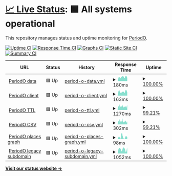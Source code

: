 # [📈 Live Status](https://periodo.github.io/status): <!--live status--> **🟩 All systems operational**

This repository manages status and uptime monitoring for [PeriodO](http://perio.do).

[![Uptime CI](https://github.com/periodo/status/workflows/Uptime%20CI/badge.svg)](https://github.com/periodo/status/actions?query=workflow%3A%22Uptime+CI%22)
[![Response Time CI](https://github.com/periodo/status/workflows/Response%20Time%20CI/badge.svg)](https://github.com/periodo/status/actions?query=workflow%3A%22Response+Time+CI%22)
[![Graphs CI](https://github.com/periodo/status/workflows/Graphs%20CI/badge.svg)](https://github.com/periodo/status/actions?query=workflow%3A%22Graphs+CI%22)
[![Static Site CI](https://github.com/periodo/status/workflows/Static%20Site%20CI/badge.svg)](https://github.com/periodo/status/actions?query=workflow%3A%22Static+Site+CI%22)
[![Summary CI](https://github.com/periodo/status/workflows/Summary%20CI/badge.svg)](https://github.com/periodo/status/actions?query=workflow%3A%22Summary+CI%22)

<!--start: status pages-->
<!-- This summary is generated by Upptime (https://github.com/upptime/upptime) -->
<!-- Do not edit this manually, your changes will be overwritten -->
<!-- prettier-ignore -->
| URL | Status | History | Response Time | Uptime |
| --- | ------ | ------- | ------------- | ------ |
| <img alt="" src="https://icons.duckduckgo.com/ip3/data.perio.do.ico" height="13"> [PeriodO data](https://data.perio.do) | 🟩 Up | [period-o-data.yml](https://github.com/periodo/periodo-status/commits/HEAD/history/period-o-data.yml) | <details><summary><img alt="Response time graph" src="./graphs/period-o-data/response-time-week.png" height="20"> 180ms</summary><br><a href="https://status.perio.do/history/period-o-data"><img alt="Response time 209" src="https://img.shields.io/endpoint?url=https%3A%2F%2Fraw.githubusercontent.com%2Fperiodo%2Fperiodo-status%2FHEAD%2Fapi%2Fperiod-o-data%2Fresponse-time.json"></a><br><a href="https://status.perio.do/history/period-o-data"><img alt="24-hour response time 127" src="https://img.shields.io/endpoint?url=https%3A%2F%2Fraw.githubusercontent.com%2Fperiodo%2Fperiodo-status%2FHEAD%2Fapi%2Fperiod-o-data%2Fresponse-time-day.json"></a><br><a href="https://status.perio.do/history/period-o-data"><img alt="7-day response time 180" src="https://img.shields.io/endpoint?url=https%3A%2F%2Fraw.githubusercontent.com%2Fperiodo%2Fperiodo-status%2FHEAD%2Fapi%2Fperiod-o-data%2Fresponse-time-week.json"></a><br><a href="https://status.perio.do/history/period-o-data"><img alt="30-day response time 181" src="https://img.shields.io/endpoint?url=https%3A%2F%2Fraw.githubusercontent.com%2Fperiodo%2Fperiodo-status%2FHEAD%2Fapi%2Fperiod-o-data%2Fresponse-time-month.json"></a><br><a href="https://status.perio.do/history/period-o-data"><img alt="1-year response time 191" src="https://img.shields.io/endpoint?url=https%3A%2F%2Fraw.githubusercontent.com%2Fperiodo%2Fperiodo-status%2FHEAD%2Fapi%2Fperiod-o-data%2Fresponse-time-year.json"></a></details> | <details><summary><a href="https://status.perio.do/history/period-o-data">100.00%</a></summary><a href="https://status.perio.do/history/period-o-data"><img alt="All-time uptime 99.87%" src="https://img.shields.io/endpoint?url=https%3A%2F%2Fraw.githubusercontent.com%2Fperiodo%2Fperiodo-status%2FHEAD%2Fapi%2Fperiod-o-data%2Fuptime.json"></a><br><a href="https://status.perio.do/history/period-o-data"><img alt="24-hour uptime 100.00%" src="https://img.shields.io/endpoint?url=https%3A%2F%2Fraw.githubusercontent.com%2Fperiodo%2Fperiodo-status%2FHEAD%2Fapi%2Fperiod-o-data%2Fuptime-day.json"></a><br><a href="https://status.perio.do/history/period-o-data"><img alt="7-day uptime 100.00%" src="https://img.shields.io/endpoint?url=https%3A%2F%2Fraw.githubusercontent.com%2Fperiodo%2Fperiodo-status%2FHEAD%2Fapi%2Fperiod-o-data%2Fuptime-week.json"></a><br><a href="https://status.perio.do/history/period-o-data"><img alt="30-day uptime 100.00%" src="https://img.shields.io/endpoint?url=https%3A%2F%2Fraw.githubusercontent.com%2Fperiodo%2Fperiodo-status%2FHEAD%2Fapi%2Fperiod-o-data%2Fuptime-month.json"></a><br><a href="https://status.perio.do/history/period-o-data"><img alt="1-year uptime 99.84%" src="https://img.shields.io/endpoint?url=https%3A%2F%2Fraw.githubusercontent.com%2Fperiodo%2Fperiodo-status%2FHEAD%2Fapi%2Fperiod-o-data%2Fuptime-year.json"></a></details>
| <img alt="" src="https://icons.duckduckgo.com/ip3/client.perio.do.ico" height="13"> [PeriodO client](https://client.perio.do) | 🟩 Up | [period-o-client.yml](https://github.com/periodo/periodo-status/commits/HEAD/history/period-o-client.yml) | <details><summary><img alt="Response time graph" src="./graphs/period-o-client/response-time-week.png" height="20"> 163ms</summary><br><a href="https://status.perio.do/history/period-o-client"><img alt="Response time 201" src="https://img.shields.io/endpoint?url=https%3A%2F%2Fraw.githubusercontent.com%2Fperiodo%2Fperiodo-status%2FHEAD%2Fapi%2Fperiod-o-client%2Fresponse-time.json"></a><br><a href="https://status.perio.do/history/period-o-client"><img alt="24-hour response time 130" src="https://img.shields.io/endpoint?url=https%3A%2F%2Fraw.githubusercontent.com%2Fperiodo%2Fperiodo-status%2FHEAD%2Fapi%2Fperiod-o-client%2Fresponse-time-day.json"></a><br><a href="https://status.perio.do/history/period-o-client"><img alt="7-day response time 163" src="https://img.shields.io/endpoint?url=https%3A%2F%2Fraw.githubusercontent.com%2Fperiodo%2Fperiodo-status%2FHEAD%2Fapi%2Fperiod-o-client%2Fresponse-time-week.json"></a><br><a href="https://status.perio.do/history/period-o-client"><img alt="30-day response time 178" src="https://img.shields.io/endpoint?url=https%3A%2F%2Fraw.githubusercontent.com%2Fperiodo%2Fperiodo-status%2FHEAD%2Fapi%2Fperiod-o-client%2Fresponse-time-month.json"></a><br><a href="https://status.perio.do/history/period-o-client"><img alt="1-year response time 185" src="https://img.shields.io/endpoint?url=https%3A%2F%2Fraw.githubusercontent.com%2Fperiodo%2Fperiodo-status%2FHEAD%2Fapi%2Fperiod-o-client%2Fresponse-time-year.json"></a></details> | <details><summary><a href="https://status.perio.do/history/period-o-client">100.00%</a></summary><a href="https://status.perio.do/history/period-o-client"><img alt="All-time uptime 99.94%" src="https://img.shields.io/endpoint?url=https%3A%2F%2Fraw.githubusercontent.com%2Fperiodo%2Fperiodo-status%2FHEAD%2Fapi%2Fperiod-o-client%2Fuptime.json"></a><br><a href="https://status.perio.do/history/period-o-client"><img alt="24-hour uptime 100.00%" src="https://img.shields.io/endpoint?url=https%3A%2F%2Fraw.githubusercontent.com%2Fperiodo%2Fperiodo-status%2FHEAD%2Fapi%2Fperiod-o-client%2Fuptime-day.json"></a><br><a href="https://status.perio.do/history/period-o-client"><img alt="7-day uptime 100.00%" src="https://img.shields.io/endpoint?url=https%3A%2F%2Fraw.githubusercontent.com%2Fperiodo%2Fperiodo-status%2FHEAD%2Fapi%2Fperiod-o-client%2Fuptime-week.json"></a><br><a href="https://status.perio.do/history/period-o-client"><img alt="30-day uptime 100.00%" src="https://img.shields.io/endpoint?url=https%3A%2F%2Fraw.githubusercontent.com%2Fperiodo%2Fperiodo-status%2FHEAD%2Fapi%2Fperiod-o-client%2Fuptime-month.json"></a><br><a href="https://status.perio.do/history/period-o-client"><img alt="1-year uptime 99.93%" src="https://img.shields.io/endpoint?url=https%3A%2F%2Fraw.githubusercontent.com%2Fperiodo%2Fperiodo-status%2FHEAD%2Fapi%2Fperiod-o-client%2Fuptime-year.json"></a></details>
| <img alt="" src="https://icons.duckduckgo.com/ip3/n2t.net.ico" height="13"> [PeriodO TTL](https://n2t.net/ark:/99152/p0dataset.ttl) | 🟩 Up | [period-o-ttl.yml](https://github.com/periodo/periodo-status/commits/HEAD/history/period-o-ttl.yml) | <details><summary><img alt="Response time graph" src="./graphs/period-o-ttl/response-time-week.png" height="20"> 1270ms</summary><br><a href="https://status.perio.do/history/period-o-ttl"><img alt="Response time 1474" src="https://img.shields.io/endpoint?url=https%3A%2F%2Fraw.githubusercontent.com%2Fperiodo%2Fperiodo-status%2FHEAD%2Fapi%2Fperiod-o-ttl%2Fresponse-time.json"></a><br><a href="https://status.perio.do/history/period-o-ttl"><img alt="24-hour response time 980" src="https://img.shields.io/endpoint?url=https%3A%2F%2Fraw.githubusercontent.com%2Fperiodo%2Fperiodo-status%2FHEAD%2Fapi%2Fperiod-o-ttl%2Fresponse-time-day.json"></a><br><a href="https://status.perio.do/history/period-o-ttl"><img alt="7-day response time 1270" src="https://img.shields.io/endpoint?url=https%3A%2F%2Fraw.githubusercontent.com%2Fperiodo%2Fperiodo-status%2FHEAD%2Fapi%2Fperiod-o-ttl%2Fresponse-time-week.json"></a><br><a href="https://status.perio.do/history/period-o-ttl"><img alt="30-day response time 1423" src="https://img.shields.io/endpoint?url=https%3A%2F%2Fraw.githubusercontent.com%2Fperiodo%2Fperiodo-status%2FHEAD%2Fapi%2Fperiod-o-ttl%2Fresponse-time-month.json"></a><br><a href="https://status.perio.do/history/period-o-ttl"><img alt="1-year response time 1526" src="https://img.shields.io/endpoint?url=https%3A%2F%2Fraw.githubusercontent.com%2Fperiodo%2Fperiodo-status%2FHEAD%2Fapi%2Fperiod-o-ttl%2Fresponse-time-year.json"></a></details> | <details><summary><a href="https://status.perio.do/history/period-o-ttl">99.21%</a></summary><a href="https://status.perio.do/history/period-o-ttl"><img alt="All-time uptime 99.82%" src="https://img.shields.io/endpoint?url=https%3A%2F%2Fraw.githubusercontent.com%2Fperiodo%2Fperiodo-status%2FHEAD%2Fapi%2Fperiod-o-ttl%2Fuptime.json"></a><br><a href="https://status.perio.do/history/period-o-ttl"><img alt="24-hour uptime 98.30%" src="https://img.shields.io/endpoint?url=https%3A%2F%2Fraw.githubusercontent.com%2Fperiodo%2Fperiodo-status%2FHEAD%2Fapi%2Fperiod-o-ttl%2Fuptime-day.json"></a><br><a href="https://status.perio.do/history/period-o-ttl"><img alt="7-day uptime 99.21%" src="https://img.shields.io/endpoint?url=https%3A%2F%2Fraw.githubusercontent.com%2Fperiodo%2Fperiodo-status%2FHEAD%2Fapi%2Fperiod-o-ttl%2Fuptime-week.json"></a><br><a href="https://status.perio.do/history/period-o-ttl"><img alt="30-day uptime 99.43%" src="https://img.shields.io/endpoint?url=https%3A%2F%2Fraw.githubusercontent.com%2Fperiodo%2Fperiodo-status%2FHEAD%2Fapi%2Fperiod-o-ttl%2Fuptime-month.json"></a><br><a href="https://status.perio.do/history/period-o-ttl"><img alt="1-year uptime 99.77%" src="https://img.shields.io/endpoint?url=https%3A%2F%2Fraw.githubusercontent.com%2Fperiodo%2Fperiodo-status%2FHEAD%2Fapi%2Fperiod-o-ttl%2Fuptime-year.json"></a></details>
| <img alt="" src="https://icons.duckduckgo.com/ip3/n2t.net.ico" height="13"> [PeriodO CSV](https://n2t.net/ark:/99152/p0dataset.csv) | 🟩 Up | [period-o-csv.yml](https://github.com/periodo/periodo-status/commits/HEAD/history/period-o-csv.yml) | <details><summary><img alt="Response time graph" src="./graphs/period-o-csv/response-time-week.png" height="20"> 302ms</summary><br><a href="https://status.perio.do/history/period-o-csv"><img alt="Response time 282" src="https://img.shields.io/endpoint?url=https%3A%2F%2Fraw.githubusercontent.com%2Fperiodo%2Fperiodo-status%2FHEAD%2Fapi%2Fperiod-o-csv%2Fresponse-time.json"></a><br><a href="https://status.perio.do/history/period-o-csv"><img alt="24-hour response time 237" src="https://img.shields.io/endpoint?url=https%3A%2F%2Fraw.githubusercontent.com%2Fperiodo%2Fperiodo-status%2FHEAD%2Fapi%2Fperiod-o-csv%2Fresponse-time-day.json"></a><br><a href="https://status.perio.do/history/period-o-csv"><img alt="7-day response time 302" src="https://img.shields.io/endpoint?url=https%3A%2F%2Fraw.githubusercontent.com%2Fperiodo%2Fperiodo-status%2FHEAD%2Fapi%2Fperiod-o-csv%2Fresponse-time-week.json"></a><br><a href="https://status.perio.do/history/period-o-csv"><img alt="30-day response time 315" src="https://img.shields.io/endpoint?url=https%3A%2F%2Fraw.githubusercontent.com%2Fperiodo%2Fperiodo-status%2FHEAD%2Fapi%2Fperiod-o-csv%2Fresponse-time-month.json"></a><br><a href="https://status.perio.do/history/period-o-csv"><img alt="1-year response time 296" src="https://img.shields.io/endpoint?url=https%3A%2F%2Fraw.githubusercontent.com%2Fperiodo%2Fperiodo-status%2FHEAD%2Fapi%2Fperiod-o-csv%2Fresponse-time-year.json"></a></details> | <details><summary><a href="https://status.perio.do/history/period-o-csv">99.21%</a></summary><a href="https://status.perio.do/history/period-o-csv"><img alt="All-time uptime 99.84%" src="https://img.shields.io/endpoint?url=https%3A%2F%2Fraw.githubusercontent.com%2Fperiodo%2Fperiodo-status%2FHEAD%2Fapi%2Fperiod-o-csv%2Fuptime.json"></a><br><a href="https://status.perio.do/history/period-o-csv"><img alt="24-hour uptime 98.30%" src="https://img.shields.io/endpoint?url=https%3A%2F%2Fraw.githubusercontent.com%2Fperiodo%2Fperiodo-status%2FHEAD%2Fapi%2Fperiod-o-csv%2Fuptime-day.json"></a><br><a href="https://status.perio.do/history/period-o-csv"><img alt="7-day uptime 99.21%" src="https://img.shields.io/endpoint?url=https%3A%2F%2Fraw.githubusercontent.com%2Fperiodo%2Fperiodo-status%2FHEAD%2Fapi%2Fperiod-o-csv%2Fuptime-week.json"></a><br><a href="https://status.perio.do/history/period-o-csv"><img alt="30-day uptime 99.62%" src="https://img.shields.io/endpoint?url=https%3A%2F%2Fraw.githubusercontent.com%2Fperiodo%2Fperiodo-status%2FHEAD%2Fapi%2Fperiod-o-csv%2Fuptime-month.json"></a><br><a href="https://status.perio.do/history/period-o-csv"><img alt="1-year uptime 99.79%" src="https://img.shields.io/endpoint?url=https%3A%2F%2Fraw.githubusercontent.com%2Fperiodo%2Fperiodo-status%2FHEAD%2Fapi%2Fperiod-o-csv%2Fuptime-year.json"></a></details>
| <img alt="" src="https://icons.duckduckgo.com/ip3/data.perio.do.ico" height="13"> [PeriodO places graph](https://data.perio.do/graphs/places) | 🟩 Up | [period-o-places-graph.yml](https://github.com/periodo/periodo-status/commits/HEAD/history/period-o-places-graph.yml) | <details><summary><img alt="Response time graph" src="./graphs/period-o-places-graph/response-time-week.png" height="20"> 98ms</summary><br><a href="https://status.perio.do/history/period-o-places-graph"><img alt="Response time 90" src="https://img.shields.io/endpoint?url=https%3A%2F%2Fraw.githubusercontent.com%2Fperiodo%2Fperiodo-status%2FHEAD%2Fapi%2Fperiod-o-places-graph%2Fresponse-time.json"></a><br><a href="https://status.perio.do/history/period-o-places-graph"><img alt="24-hour response time 14" src="https://img.shields.io/endpoint?url=https%3A%2F%2Fraw.githubusercontent.com%2Fperiodo%2Fperiodo-status%2FHEAD%2Fapi%2Fperiod-o-places-graph%2Fresponse-time-day.json"></a><br><a href="https://status.perio.do/history/period-o-places-graph"><img alt="7-day response time 98" src="https://img.shields.io/endpoint?url=https%3A%2F%2Fraw.githubusercontent.com%2Fperiodo%2Fperiodo-status%2FHEAD%2Fapi%2Fperiod-o-places-graph%2Fresponse-time-week.json"></a><br><a href="https://status.perio.do/history/period-o-places-graph"><img alt="30-day response time 134" src="https://img.shields.io/endpoint?url=https%3A%2F%2Fraw.githubusercontent.com%2Fperiodo%2Fperiodo-status%2FHEAD%2Fapi%2Fperiod-o-places-graph%2Fresponse-time-month.json"></a><br><a href="https://status.perio.do/history/period-o-places-graph"><img alt="1-year response time 90" src="https://img.shields.io/endpoint?url=https%3A%2F%2Fraw.githubusercontent.com%2Fperiodo%2Fperiodo-status%2FHEAD%2Fapi%2Fperiod-o-places-graph%2Fresponse-time-year.json"></a></details> | <details><summary><a href="https://status.perio.do/history/period-o-places-graph">100.00%</a></summary><a href="https://status.perio.do/history/period-o-places-graph"><img alt="All-time uptime 99.89%" src="https://img.shields.io/endpoint?url=https%3A%2F%2Fraw.githubusercontent.com%2Fperiodo%2Fperiodo-status%2FHEAD%2Fapi%2Fperiod-o-places-graph%2Fuptime.json"></a><br><a href="https://status.perio.do/history/period-o-places-graph"><img alt="24-hour uptime 100.00%" src="https://img.shields.io/endpoint?url=https%3A%2F%2Fraw.githubusercontent.com%2Fperiodo%2Fperiodo-status%2FHEAD%2Fapi%2Fperiod-o-places-graph%2Fuptime-day.json"></a><br><a href="https://status.perio.do/history/period-o-places-graph"><img alt="7-day uptime 100.00%" src="https://img.shields.io/endpoint?url=https%3A%2F%2Fraw.githubusercontent.com%2Fperiodo%2Fperiodo-status%2FHEAD%2Fapi%2Fperiod-o-places-graph%2Fuptime-week.json"></a><br><a href="https://status.perio.do/history/period-o-places-graph"><img alt="30-day uptime 100.00%" src="https://img.shields.io/endpoint?url=https%3A%2F%2Fraw.githubusercontent.com%2Fperiodo%2Fperiodo-status%2FHEAD%2Fapi%2Fperiod-o-places-graph%2Fuptime-month.json"></a><br><a href="https://status.perio.do/history/period-o-places-graph"><img alt="1-year uptime 99.86%" src="https://img.shields.io/endpoint?url=https%3A%2F%2Fraw.githubusercontent.com%2Fperiodo%2Fperiodo-status%2FHEAD%2Fapi%2Fperiod-o-places-graph%2Fuptime-year.json"></a></details>
| <img alt="" src="https://icons.duckduckgo.com/ip3/test.perio.do.ico" height="13"> [PeriodO legacy subdomain](https://test.perio.do) | 🟩 Up | [period-o-legacy-subdomain.yml](https://github.com/periodo/periodo-status/commits/HEAD/history/period-o-legacy-subdomain.yml) | <details><summary><img alt="Response time graph" src="./graphs/period-o-legacy-subdomain/response-time-week.png" height="20"> 1052ms</summary><br><a href="https://status.perio.do/history/period-o-legacy-subdomain"><img alt="Response time 1352" src="https://img.shields.io/endpoint?url=https%3A%2F%2Fraw.githubusercontent.com%2Fperiodo%2Fperiodo-status%2FHEAD%2Fapi%2Fperiod-o-legacy-subdomain%2Fresponse-time.json"></a><br><a href="https://status.perio.do/history/period-o-legacy-subdomain"><img alt="24-hour response time 1250" src="https://img.shields.io/endpoint?url=https%3A%2F%2Fraw.githubusercontent.com%2Fperiodo%2Fperiodo-status%2FHEAD%2Fapi%2Fperiod-o-legacy-subdomain%2Fresponse-time-day.json"></a><br><a href="https://status.perio.do/history/period-o-legacy-subdomain"><img alt="7-day response time 1052" src="https://img.shields.io/endpoint?url=https%3A%2F%2Fraw.githubusercontent.com%2Fperiodo%2Fperiodo-status%2FHEAD%2Fapi%2Fperiod-o-legacy-subdomain%2Fresponse-time-week.json"></a><br><a href="https://status.perio.do/history/period-o-legacy-subdomain"><img alt="30-day response time 1649" src="https://img.shields.io/endpoint?url=https%3A%2F%2Fraw.githubusercontent.com%2Fperiodo%2Fperiodo-status%2FHEAD%2Fapi%2Fperiod-o-legacy-subdomain%2Fresponse-time-month.json"></a><br><a href="https://status.perio.do/history/period-o-legacy-subdomain"><img alt="1-year response time 1380" src="https://img.shields.io/endpoint?url=https%3A%2F%2Fraw.githubusercontent.com%2Fperiodo%2Fperiodo-status%2FHEAD%2Fapi%2Fperiod-o-legacy-subdomain%2Fresponse-time-year.json"></a></details> | <details><summary><a href="https://status.perio.do/history/period-o-legacy-subdomain">100.00%</a></summary><a href="https://status.perio.do/history/period-o-legacy-subdomain"><img alt="All-time uptime 99.78%" src="https://img.shields.io/endpoint?url=https%3A%2F%2Fraw.githubusercontent.com%2Fperiodo%2Fperiodo-status%2FHEAD%2Fapi%2Fperiod-o-legacy-subdomain%2Fuptime.json"></a><br><a href="https://status.perio.do/history/period-o-legacy-subdomain"><img alt="24-hour uptime 100.00%" src="https://img.shields.io/endpoint?url=https%3A%2F%2Fraw.githubusercontent.com%2Fperiodo%2Fperiodo-status%2FHEAD%2Fapi%2Fperiod-o-legacy-subdomain%2Fuptime-day.json"></a><br><a href="https://status.perio.do/history/period-o-legacy-subdomain"><img alt="7-day uptime 100.00%" src="https://img.shields.io/endpoint?url=https%3A%2F%2Fraw.githubusercontent.com%2Fperiodo%2Fperiodo-status%2FHEAD%2Fapi%2Fperiod-o-legacy-subdomain%2Fuptime-week.json"></a><br><a href="https://status.perio.do/history/period-o-legacy-subdomain"><img alt="30-day uptime 99.53%" src="https://img.shields.io/endpoint?url=https%3A%2F%2Fraw.githubusercontent.com%2Fperiodo%2Fperiodo-status%2FHEAD%2Fapi%2Fperiod-o-legacy-subdomain%2Fuptime-month.json"></a><br><a href="https://status.perio.do/history/period-o-legacy-subdomain"><img alt="1-year uptime 99.76%" src="https://img.shields.io/endpoint?url=https%3A%2F%2Fraw.githubusercontent.com%2Fperiodo%2Fperiodo-status%2FHEAD%2Fapi%2Fperiod-o-legacy-subdomain%2Fuptime-year.json"></a></details>

<!--end: status pages-->

[**Visit our status website →**](https://periodo.github.io/periodo-status)
